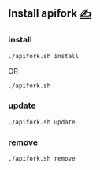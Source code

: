 
## Install apifork [<span style='font-size:20px;'>&#x270D;</span>](https://github.com/apifork/examples/edit/main/DOCS/INSTALL.md)


### install

```bash
./apifork.sh install
```
OR

```bash
./apifork.sh
```

### update

```bash
./apifork.sh update
```


### remove

```bash
./apifork.sh remove
```

